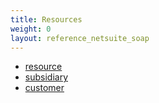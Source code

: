 ```yaml
---
title: Resources
weight: 0
layout: reference_netsuite_soap
---
```


- [resource](/reference/netsuite_soap/resources/resource)
- [subsidiary](/reference/netsuite_soap/resources/subsidiary)
- [customer](/reference/netsuite_soap/resources/customer)
